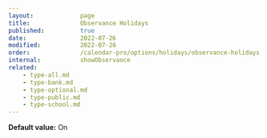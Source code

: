 ```yaml
---
layout:             page
title:              Observance Holidays
published:          true
date:               2022-07-26
modified:           2022-07-26
order:              /calendar-pro/options/holidays/observance-holidays
internal:           showObservance
related:
    - type-all.md
    - type-bank.md
    - type-optional.md
    - type-public.md
    - type-school.md
---
```

**Default value:** On
